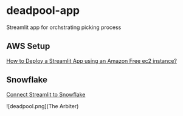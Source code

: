 # deadpool-app
 
 Streamlit app for orchstrating picking process


 ## AWS Setup
 [How to Deploy a Streamlit App using an Amazon Free ec2 instance?](https://towardsdatascience.com/how-to-deploy-a-streamlit-app-using-an-amazon-free-ec2-instance-416a41f69dc3)

## Snowflake
[Connect Streamlit to Snowflake](https://docs.streamlit.io/knowledge-base/tutorials/databases/snowflake)

![deadpool.png](The Arbiter)
